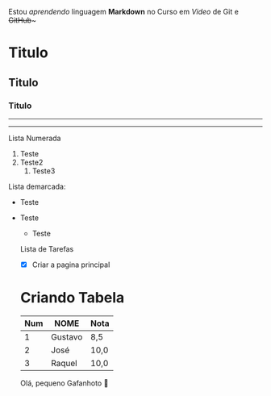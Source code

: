 Estou _aprendendo_ linguagem  **Markdown**  no Curso em *Video* de Git e ~~GitHub~~~
# Titulo
## Titulo
### Titulo
---
*** 

Lista Numerada
1. Teste
1. Teste2
   1. Teste3

Lista demarcada:
* Teste
* Teste
   * Teste

   Lista de Tarefas
   - [x] Criar a pagina principal

  # Criando Tabela

   Num | NOME | Nota
   ---|---|---
   1 | Gustavo | 8,5
   2 | José | 10,0
   3 | Raquel | 10,0

   Olá, pequeno Gafanhoto 🖖

